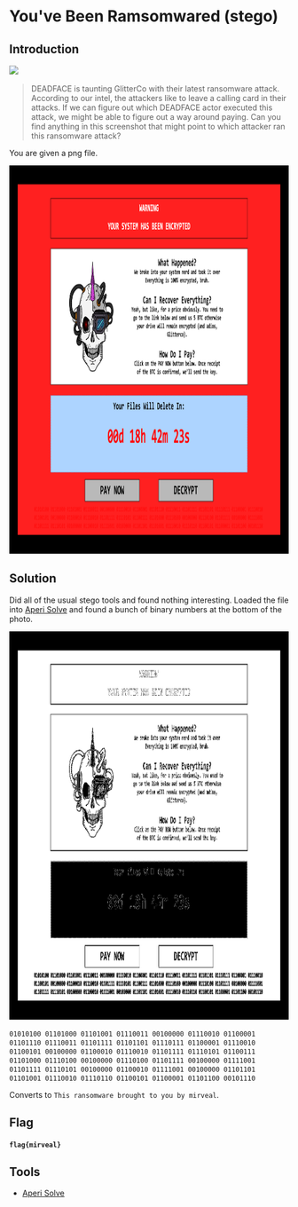 # You've Been Ramsomwared (stego)

## Introduction

<p align="left">
  <img height=700 img src=./readme_assets/wisdom-challenge.PNG/>
</p>

> DEADFACE is taunting GlitterCo with their latest ransomware attack. According to our intel, the attackers like to leave a calling card in their attacks. If we can figure out which DEADFACE actor executed this attack, we might be able to figure out a way around paying. Can you find anything in this screenshot that might point to which attacker ran this ransomware attack?

You are given a png file.

<p align="left">
  <img height=700 img src=./readme_assets/ransomwared.png/>
</p>

## Solution

Did all of the usual stego tools and found nothing interesting. 
Loaded the file into [Aperi Solve](https://www.aperisolve.fr/) and found a bunch of binary numbers at the bottom of the photo.

<p align="left">
  <img height=700 img src=./readme_assets/image_g_6.png/>
</p>

```
01010100 01101000 01101001 01110011 00100000 01110010 01100001 01101110 01110011 01101111 01101101 01110111 01100001 01110010 01100101 00100000 01100010 01110010 01101111 01110101 01100111 01101000 01110100 00100000 01110100 01101111 00100000 01111001 01101111 01110101 00100000 01100010 01111001 00100000 01101101 01101001 01110010 01110110 01100101 01100001 01101100 00101110
```

Converts to `This ransomware brought to you by mirveal`.

## Flag

**`flag{mirveal}`**

## Tools

- [Aperi Solve](https://www.aperisolve.fr/)




